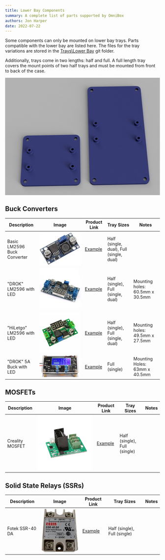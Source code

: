 ```yaml
---
title: Lower Bay Components
summary: A complete list of parts supported by OmniBox
authors: Jon Harper
date: 2022-07-22
---
```


Some components can only be mounted on lower bay trays. Parts compatible with the lower bay are listed here. The files for the tray variations are stored in the [Trays\Lower Bay][5] git folder.

Additionally, trays come in two lengths: half and full. A full length tray covers the mount points of two half trays and must be mounted from front to back of the case.

![a small tray on the left and a large tray on right](../img/examples/lower_bay_trays.png)

## Buck Converters

| Description | Image | Product Link | Tray Sizes | Notes |
|----|---|---|---|---|
| Basic LM2596 Buck Converter | ![img](../img/parts/lm2596.jpg) | [Example][1] | Half (single, dual), Full (single, dual) |
| "DROK" LM2596 with LED       | ![img](../img/parts/lm2596_led.jpg) | [Example][2] | Half (single), Full (single, dual) | Mounting holes: 60.5mm x 30.5mm |
| "HiLetgo" LM2596 with LED | ![img](../img/parts/lm2596_led_2.jpg) | [Example][3] | Half (single), Full (single, dual) | Mounting holes: 49.5mm x 27.5mm |
| "DROK" 5A Buck with LED | ![img](../img/parts/buck_5a_drok.jpg) | [Example][6] | Full (single) | Mounting Holes: 63mm x 40.5mm |

## MOSFETs

| Description | Image | Product Link | Tray Sizes | Notes |
|---|---|---|---|---|
| Creality MOSFET | ![img](../img/parts/mosfet_creality.jpeg) | [Example][4] |  Half (single), Full (single) | |

## Solid State Relays (SSRs)

| Description | Image | Product Link | Tray Sizes | Notes |
|---|---|---|---|---|
| Fotek SSR-40 DA | ![img](../img/parts/fotek_ssr-40_da.jpeg) | [Example][7] |  Half (single), Full (single) | |



[1]: https://www.amazon.com/Valefod-Efficiency-Voltage-Regulator-Converter/dp/B076H3XHXP
[2]: https://www.amazon.com/Converter-DROK-Transformer-Regulator-Stabilizer/dp/B00JUFJ1GA
[3]: https://www.amazon.com/HiLetgo-Step-down-Converter-1-25-37V-Voltmeter/dp/B00LSEBYHU/
[4]: https://www.tinymachines3d.com/products/crmfet
[5]: https://github.com/jon-harper/OmniBox/tree/main/Trays/Lower%20Bay
[6]: https://www.amazon.com/DROK-Adjustable-Converter-Transformer-Protective/dp/B07JZ2GQJF
[7]: https://www.amazon.com/SSR-40DA-Solid-Output-24-380V-SSR-40/dp/B07FVHWN82